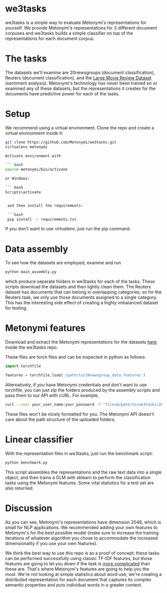 # we3tasks

we3tasks is a simple way to evaluate Metonymi's representations for yourself. We provide Metonymi's representations
for 3 different document corpuses and we3tasks builds a simple classifier on top of the representations
for each document corpus.

# The tasks

The datasets we'll examine are 20newsgroups (document classification), Reuters (document classification), and the
[Large Movie Review Dataset](http://ai.stanford.edu/~amaas/data/sentiment/) (sentiment analysis). Metonymi's technology has never been trained on or examined any of these datasets, but the representations it creates for the documents have predictive power for each of the tasks.

# Setup

We recommend using a virtual environment. Clone the repo and create a virtual environment inside it:

``` bash
git clone https://github.com/Metonymi/we3tasks.git
virtualenv metonymi

Activate environment with

``` bash
source metonymi/bin/activate

or Windows:

``` bash
Scripts\activate


 and then install the requirements:

 ```bash
 pip install -r requirements.txt
 ```

 If you don't want to use virtualenv, just run the pip command.

 # Data assembly

 To see how the datasets are employed, examine and run

 ``` bash
 python main_assembly.py
 ```

 which produce separate folders in we3tasks for each of the tasks. These scripts download the datasets and then
 lightly clean them. The Reuters dataset has documents that can belong in overlapping categories, so for the Reuters
 task, we only use those documents assigned to a single category. This has the interesting side effect of creating a highly
 imbalanced dataset for testing.

 # Metonymi features

Download and extract the Metonymi representations for the datasets [here](https://s3-us-west-2.amazonaws.com/metonymipublic/we3tasks_features12.tar.gz) inside the we3tasks repo.

These files are torch files and can be inspected in python as follows:

```python
import torchfile

features = torchfile.load('/path/to/20newsgroup_data_features')
```

Alternatively, if you have Metonymi credentials and don't want to use torchfile,
you can just zip the folders produced by the assembly scripts and pass them to our API with cURL. For example,

```bash
curl --user your_user_name:your_password -F "file=@/path/to/we3tasks/20newsgroups.zip" -F "title=20newsgroup" https://api.metonymi.ai/process/uploads/upload_file
```

These files won't be nicely formatted for you. The Metonymi API doesn't care about the path structure of the uploaded folders.

# Linear classifier

With the representation files in we3tasks, just run the benchmark script:

```bash
python benchmark.py
```

This script assembles the representations and the raw text data into a single object, and then trains a GLM with sklearn
to perform the classification tasks using the Metonymi features. Some vital statistics for a test set are also returned.

# Discussion

As you can see, Metonymi's representations have dimension 2048, which is small for NLP applications. We recommended adding
your own features to Metonymi's for the best possible model (make sure to increase the training iterations of whatever
algorithm you chose to accommodate the increased dimensionality if you use your own features).

We think the best way to use this repo is as a proof of concept: these tasks can be performed successfully using classic TF-IDF
features, but those features are going to let you down if the task is [more complicated](https://github.com/niderhoff/nlp-datasets) than these are. That's where Metonymi's features are going to help you the most. We're not looking at simple statistics about word use; we're creating a distributed representation for each document that captures its complex semantic properties and puts individual words in a greater context.
